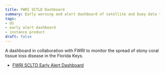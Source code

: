 ```yaml
---
title: FWRI SCTLD Dashboard
summary: Early warning and alert dashboard of satellite and buoy data to monitor the spread of stony coral tissue loss disease in the Florida Keys.
tags:
- US
- early alert dashboard
- instance product
draft: false
---
```


A dashboard in collaboration with FWRI to monitor the spread of stony coral tissue loss disease in the Florida Keys.

* [FWRI SCLTD Early Alert Dashboard](http://35.208.211.184:3000)
